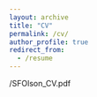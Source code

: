 ```yaml
---
layout: archive
title: "CV"
permalink: /cv/
author_profile: true
redirect_from:
  - /resume
---
```


/SFOlson_CV.pdf
